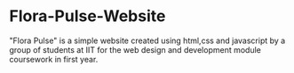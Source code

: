 # Flora-Pulse-Website
"Flora Pulse" is a simple website created using html,css and javascript by a group of students at IIT for the web design and development module coursework in first year.
